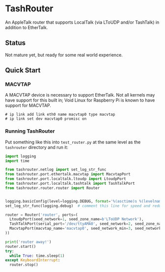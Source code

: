 # TashRouter

An AppleTalk router that supports LocalTalk (via LToUDP and/or TashTalk) in addition to EtherTalk.

## Status

Not mature yet, but ready for some real world experience.

## Quick Start

### MACVTAP

A MACVTAP device is necessary to support EtherTalk.  Not all kernels may have support for this built in; Void Linux for
Raspberry Pi is known to have support for MACVTAP.

```
# ip link add link eth0 name macvtap0 type macvtap
# ip link set dev macvtap0 promisc on
```

### Running TashRouter

Put something like this into `test_router.py` at the same level as the `tashrouter` directory and run it:

```python
import logging
import time

from tashrouter.netlog import set_log_str_func
from tashrouter.port.ethertalk.macvtap import MacvtapPort
from tashrouter.port.localtalk.ltoudp import LtoudpPort
from tashrouter.port.localtalk.tashtalk import TashTalkPort
from tashrouter.router.router import Router


logging.basicConfig(level=logging.DEBUG, format='%(asctime)s %(levelname)s: %(message)s')
set_log_str_func(logging.debug)  # comment this line for speed and reduced spam

router = Router('router', ports=(
  LtoudpPort(seed_network=1, seed_zone_name=b'LToUDP Network'),
  TashTalkPort(serial_port='/dev/ttyAMA0', seed_network=2, seed_zone_name=b'TashTalk Network'),
  MacvtapPort(macvtap_name='macvtap0', seed_network_min=3, seed_network_max=5, seed_zone_names=[b'EtherTalk Network']),
))

print('router away!')
router.start()
try:
  while True: time.sleep(1)
except KeyboardInterrupt:
  router.stop()
```

